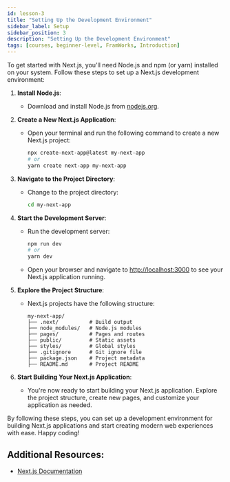 ```yaml
---
id: lesson-3
title: "Setting Up the Development Environment"
sidebar_label: Setup
sidebar_position: 3
description: "Setting Up the Development Environment"
tags: [courses, beginner-level, FramWorks, Introduction]
---
```


To get started with Next.js, you'll need Node.js and npm (or yarn) installed on your system. Follow these steps to set up a Next.js development environment:

1. **Install Node.js**:

   - Download and install Node.js from [nodejs.org](https://nodejs.org/).

2. **Create a New Next.js Application**:

   - Open your terminal and run the following command to create a new Next.js project:
     ```bash
     npx create-next-app@latest my-next-app
     # or
     yarn create next-app my-next-app
     ```

3. **Navigate to the Project Directory**:

   - Change to the project directory:
     ```bash
     cd my-next-app
     ```

4. **Start the Development Server**:

   - Run the development server:
     ```bash
     npm run dev
     # or
     yarn dev
     ```
   - Open your browser and navigate to [http://localhost:3000](http://localhost:3000) to see your Next.js application running.

5. **Explore the Project Structure**:

   - Next.js projects have the following structure:
     ```
     my-next-app/
     ├── .next/          # Build output
     ├── node_modules/   # Node.js modules
     ├── pages/          # Pages and routes
     ├── public/         # Static assets
     ├── styles/         # Global styles
     ├── .gitignore      # Git ignore file
     ├── package.json    # Project metadata
     ├── README.md       # Project README
     ```

6. **Start Building Your Next.js Application**:

   - You're now ready to start building your Next.js application. Explore the project structure, create new pages, and customize your application as needed.

By following these steps, you can set up a development environment for building Next.js applications and start creating modern web experiences with ease. Happy coding!

## Additional Resources:

- [Next.js Documentation](https://nextjs.org/docs)
